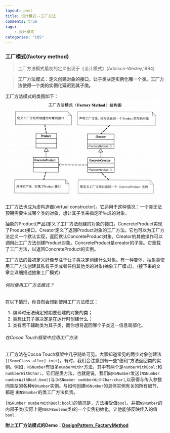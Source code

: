 ```yaml
---
layout: post
title: 设计模式--工厂方法
comments: true
tags:
	- 设计模式
categories: "iOS"
---
```


### 工厂模式(factory method)
>工厂方法模式最初的定义出现于《设计模式》(Addison-Wesley,1994)

>__工厂方法模式：定义创建对象的接口，让子类决定实例化哪一个类。工厂方法使得一个类的实例化延迟到其子类。__

<!-- more -->

工厂方法模式的类图如下：
![工厂方法类图](/imgs/factoryMethod.png)

工厂方法也成为虚构造器(virtual constructor)。它适用于这种情况：一个类无法预期需要生成哪个类的对象，想让其子类来指定所生成的对象。

抽象的Product(产品)定义了工厂方法创建的对象的接口。ConcreteProduct实现了Product接口。Creator定义了返回Product对象的工厂方法。它也可以为工厂方法定义一个默认实现，返回默认ConcreteProduct对象。Creator的其他操作可以调用此工厂方法创建Product对象。ConcreteProduct是creator的子类。它重载了工厂方法，以返回ConcreteProduct的实例。

工厂方法的最初定义好像专注于让子类决定创建什么对象。有一种变体，抽象类使用工厂方法创建其私有子类或者任何其他类的对象(抽象工厂模式)。(接下来的文章会详细描述抽象工厂模式)

###### 何时使用工厂方法模式？
在以下情形，你自然会想到使用工厂方法模式：
1. 编译时无法确定预期要创建的对象的类；
2. 类想让其子类决定是在运行时创建什么；
3. 类有若干辅助类为其子类，而你想将返回哪个子类这一信息局部化。

###### 在Cocoa Touch框架中应用工厂方法

工厂方法在Cocoa Touch框架中几乎随处可见。大家知道常见的两步对象创建法`[[SomeClass alloc] init]`。有时，我们会注意到有一些“便利”方法返回类的实例。例如，`NSNumber`有很多`numberWith*`方法，其中有两个是`numberWithBool:`和`numbberWithChar:`。它们是类方法，也就是说，我们向`NSNumber`发送`[NSNumber numberWithBool:bool]`与`[NSNumber numbberWithChar:char]`,以获得与传入参数同类型的各种`NSNumber`实例。与如何创建`NSNumber`的具体实例有关的所有细节，都是 由`NSNumber`的类工厂方法负责。

`[NSNumber numberWithBool:bool]`的情况是，方法接受值`bool`，并把`NSNumber`的内部子类(实际上是`NSCFBoolean`类)的一个实例初始化，让他能够反映传入的值`bool`.

__附上工厂方法模式的Demo：[DesignPattern_FactoryMethod](https://github.com/RobberJJ/DesignPattern)__

